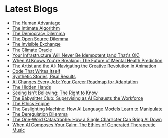 <!--
**rawveg/rawveg** is a ✨ _special_ ✨ repository because its `README.md` (this file) appears on your GitHub profile.

Here are some ideas to get you started:

- 🔭 I’m currently working on ...
- 🌱 I’m currently learning ...
- 👯 I’m looking to collaborate on ...
- 🤔 I’m looking for help with ...
- 💬 Ask me about ...
- 📫 How to reach me: ...
- 😄 Pronouns: ...
- ⚡ Fun fact: ...
-->

# Latest Blogs
<!-- BLOG-POST-LIST:START -->
- [The Human Advantage](https://dev.to/rawveg/the-human-advantage-5e6e)
- [The Intimate Algorithm](https://dev.to/rawveg/the-intimate-algorithm-4nek)
- [The Democracy Dilemma](https://dev.to/rawveg/the-democracy-dilemma-265k)
- [The Open Source Dilemma](https://dev.to/rawveg/the-open-source-dilemma-3lab)
- [The Invisible Exchange](https://dev.to/rawveg/the-invisible-exchange-16gf)
- [The Climate Oracle](https://dev.to/rawveg/the-climate-oracle-26ch)
- [Your Infrastructure Will Never Be Idempotent &lpar;and That&#39;s OK&rpar;](https://dev.to/rawveg/your-infrastructure-will-never-be-idempotent-and-thats-ok-3k6h)
- [When AI Knows You&#39;re Breaking: The Future of Mental Health Prediction](https://smarterarticles.co.uk/when-ai-knows-youre-breaking-the-future-of-mental-health-prediction?pk_campaign=rss-feed)
- [The Artist and the AI: Navigating the Creative Revolution in Animation](https://smarterarticles.co.uk/the-artist-and-the-ai-navigating-the-creative-revolution-in-animation?pk_campaign=rss-feed)
- [Code That Writes Itself](https://dev.to/rawveg/code-that-writes-itself-3pbc)
- [Synthetic Stories, Real Results](https://dev.to/rawveg/synthetic-stories-real-results-11c5)
- [AI Changes Every Job: Your Career Roadmap for Adaptation](https://smarterarticles.co.uk/ai-changes-every-job-your-career-roadmap-for-adaptation?pk_campaign=rss-feed)
- [The Hidden Hands](https://dev.to/rawveg/the-hidden-hands-4b72)
- [Seeing Isn&#39;t Believing: The Right to Know](https://smarterarticles.co.uk/seeing-isnt-believing-the-right-to-know?pk_campaign=rss-feed)
- [The Babysitter Club: Supervising as AI Exhausts the Workforce](https://smarterarticles.co.uk/the-babysitter-club-supervising-as-ai-exhausts-the-workforce?pk_campaign=rss-feed)
- [The Ethics Engine](https://dev.to/rawveg/the-ethics-engine-4ki2)
- [The Gaslighting Machine: How AI Language Models Learn to Manipulate](https://smarterarticles.co.uk/the-gaslighting-machine-how-ai-language-models-learn-to-manipulate?pk_campaign=rss-feed)
- [The Deregulation Dilemma](https://dev.to/rawveg/the-deregulation-dilemma-2363)
- [The One-Word Catastrophe: How a Single Character Can Bring AI Down](https://smarterarticles.co.uk/the-one-word-catastrophe-how-a-single-character-can-bring-ai-down?pk_campaign=rss-feed)
- [When AI Composes Your Calm: The Ethics of Generated Therapeutic Music](https://smarterarticles.co.uk/when-ai-composes-your-calm-the-ethics-of-generated-therapeutic-music?pk_campaign=rss-feed)
<!-- BLOG-POST-LIST:END -->

